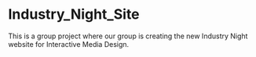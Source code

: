 # Industry_Night_Site
This is a group project where our group is creating the new Industry Night website for Interactive Media Design.
